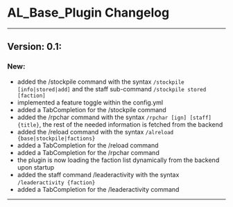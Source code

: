 # AL_Base_Plugin Changelog
___
## Version: 0.1:
### New:
+ added the /stockpile command with the syntax `/stockpile [info|stored|add]` and the staff sub-command `/stockpile stored [faction]`
+ implemented a feature toggle within the config.yml
+ added a TabCompletion for the /stockpile command
+ added the /rpchar command with the syntax `/rpchar [ign] [staff] {title}`, the rest of the needed information is fetched from the backend
+ added the /reload command with the syntax `/alreload {base|stockpile|factions}`
+ added a TabCompletion for the /reload command
+ added a TabCompletion for the /rpchar command
+ the plugin is now loading the faction list dynamically from the backend upon startup
+ added the staff command /leaderactivity with the syntax `/leaderactivity {faction}`
+ added a TabCompletion for the /leaderactivity command
___